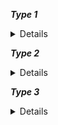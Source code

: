 ***Type 1***
<details>

This is the exporting module (mod1.mjs):

```javascript
const a = "Suhana";
export default a
```

This is the importing module (mod2.mjs):

```javascript
import x from ./mod1.mjs;
console.log(x)
```

Output:
```
Suhana
```

</details>

***Type 2***
<details>

This is the exporting module (mod1.mjs):

```javascript
const a = "Suhana";
const b = "React";
export default { a, b }
```

This is the importing module (mod2.mjs):

```javascript
import x from ./mod1.mjs;
console.log(x.a, "is doing", x.b)
```

Output:
```
Suhana is doing React
```

</details>


***Type 3***
<details>

This is the exporting module (mod1.mjs):

```javascript
export const a = "Suhana";
export const b = "React";
export default a
```

This is the importing module (mod2.mjs):

```javascript
import x, { a, b } from ./mod1.mjs;
console.log(x, "is doing", b)
```

Output:
```
Suhana is doing React
```

</details>

